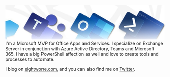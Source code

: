 ![Banner](https://github.com/michelderooij/michelderooij/raw/master/Metro_v6_Banner_GitHub.jpg)
I'm a Microsoft MVP for Office Apps and Services. I specialize on Exchange Server in conjunction with Azure Active Directory, Teams and Microsoft 365. I have a big PowerShell affection as well and love to create tools and processes to automate.

I blog on [eightwone.com](https://eightwone.com/), and you can also find me on [Twitter](http://twitter.com/mderooij/).
